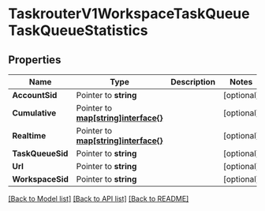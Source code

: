 # TaskrouterV1WorkspaceTaskQueueTaskQueueStatistics

## Properties

Name | Type | Description | Notes
------------ | ------------- | ------------- | -------------
**AccountSid** | Pointer to **string** |  | [optional] 
**Cumulative** | Pointer to [**map[string]interface{}**](.md) |  | [optional] 
**Realtime** | Pointer to [**map[string]interface{}**](.md) |  | [optional] 
**TaskQueueSid** | Pointer to **string** |  | [optional] 
**Url** | Pointer to **string** |  | [optional] 
**WorkspaceSid** | Pointer to **string** |  | [optional] 

[[Back to Model list]](../README.md#documentation-for-models) [[Back to API list]](../README.md#documentation-for-api-endpoints) [[Back to README]](../README.md)


